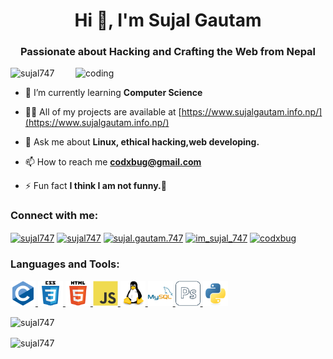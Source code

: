 <h1 align="center">Hi 👋, I'm Sujal Gautam</h1>
<h3 align="center">Passionate about Hacking and Crafting the Web from Nepal</h3>
<img align="right" alt="coding" width="400" src="https://media.tenor.com/D5ScqejhhYkAAAAC/computer-typing.gif"
<p align="left"> <img src="https://komarev.com/ghpvc/?username=sujal747&label=Profile%20views&color=0e75b6&style=flat" alt="sujal747" /> </p>

- 🌱 I’m currently learning **Computer Science**

- 👨‍💻 All of my projects are available at [https://www.sujalgautam.info.np/](https://www.sujalgautam.info.np/)

- 💬 Ask me about **Linux, ethical hacking,web developing.**

- 📫 How to reach me **codxbug@gmail.com**

- ⚡ Fun fact **I think I am not funny.🤔**

<h3 align="left">Connect with me:</h3>
<p align="left">
<a href="https://www.linkedin.com/in/sujal747/" target="blank"><img align="center" src="https://raw.githubusercontent.com/rahuldkjain/github-profile-readme-generator/master/src/images/icons/Social/linkedin.svg" alt="sujal747" height="30" width="40" /></a>
<a href="https://twitter.com/sujal747" target="blank"><img align="center" src="https://raw.githubusercontent.com/rahuldkjain/github-profile-readme-generator/master/src/images/icons/Social/twitter.svg" alt="sujal747" height="30" width="40" /></a>
<a href="https://fb.com/sujal.gautam.747" target="blank"><img align="center" src="https://raw.githubusercontent.com/rahuldkjain/github-profile-readme-generator/master/src/images/icons/Social/facebook.svg" alt="sujal.gautam.747" height="30" width="40" /></a>
<a href="https://instagram.com/im_sujal_747" target="blank"><img align="center" src="https://raw.githubusercontent.com/rahuldkjain/github-profile-readme-generator/master/src/images/icons/Social/instagram.svg" alt="im_sujal_747" height="30" width="40" /></a>
<a href="https://www.youtube.com/c/codxbug" target="blank"><img align="center" src="https://raw.githubusercontent.com/rahuldkjain/github-profile-readme-generator/master/src/images/icons/Social/youtube.svg" alt="codxbug" height="30" width="40" /></a>
</p>

<h3 align="left">Languages and Tools:</h3>
<p align="left"> <a href="https://www.cprogramming.com/" target="_blank" rel="noreferrer"> <img src="https://raw.githubusercontent.com/devicons/devicon/master/icons/c/c-original.svg" alt="c" width="40" height="40"/> </a> <a href="https://www.w3schools.com/css/" target="_blank" rel="noreferrer"> <img src="https://raw.githubusercontent.com/devicons/devicon/master/icons/css3/css3-original-wordmark.svg" alt="css3" width="40" height="40"/> </a> <a href="https://www.w3.org/html/" target="_blank" rel="noreferrer"> <img src="https://raw.githubusercontent.com/devicons/devicon/master/icons/html5/html5-original-wordmark.svg" alt="html5" width="40" height="40"/> </a> <a href="https://developer.mozilla.org/en-US/docs/Web/JavaScript" target="_blank" rel="noreferrer"> <img src="https://raw.githubusercontent.com/devicons/devicon/master/icons/javascript/javascript-original.svg" alt="javascript" width="40" height="40"/> </a> <a href="https://www.linux.org/" target="_blank" rel="noreferrer"> <img src="https://raw.githubusercontent.com/devicons/devicon/master/icons/linux/linux-original.svg" alt="linux" width="40" height="40"/> </a> <a href="https://www.mysql.com/" target="_blank" rel="noreferrer"> <img src="https://raw.githubusercontent.com/devicons/devicon/master/icons/mysql/mysql-original-wordmark.svg" alt="mysql" width="40" height="40"/> </a> <a href="https://www.photoshop.com/en" target="_blank" rel="noreferrer"> <img src="https://raw.githubusercontent.com/devicons/devicon/master/icons/photoshop/photoshop-line.svg" alt="photoshop" width="40" height="40"/> </a> <a href="https://www.python.org" target="_blank" rel="noreferrer"> <img src="https://raw.githubusercontent.com/devicons/devicon/master/icons/python/python-original.svg" alt="python" width="40" height="40"/> </a> </p>

<p><img align="center" src="https://github-readme-stats.vercel.app/api/top-langs?username=sujal747&show_icons=true&locale=en&layout=compact" alt="sujal747" /></p>

<p><img align="center" src="https://github-readme-streak-stats.herokuapp.com/?user=sujal747&" alt="sujal747" /></p>
